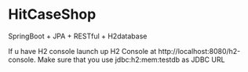# HitCaseShop
SpringBoot + JPA + RESTful + H2database

If u have H2 console
launch up H2 Console at http://localhost:8080/h2-console.
Make sure that you use jdbc:h2:mem:testdb as JDBC URL
